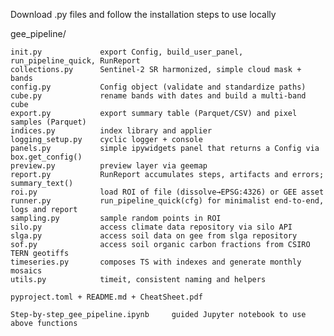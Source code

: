 Download .py files and follow the installation steps to use locally


gee_pipeline/

    init.py			    export Config, build_user_panel, run_pipeline_quick, RunReport
    collections.py 		Sentinel-2 SR harmonized, simple cloud mask + bands
    config.py		    Config object (validate and standardize paths)
    cube.py			    rename bands with dates and build a multi-band cube
    export.py		    export summary table (Parquet/CSV) and pixel samples (Parquet)
    indices.py		    index library and applier
    logging_setup.py	cyclic logger + console
    panels.py		    simple ipywidgets panel that returns a Config via box.get_config()
    preview.py		    preview layer via geemap
    report.py		    RunReport accumulates steps, artifacts and errors; summary_text()
    roi.py			    load ROI of file (dissolve→EPSG:4326) or GEE asset
    runner.py		    run_pipeline_quick(cfg) for minimalist end-to-end, logs and report
    sampling.py		    sample random points in ROI
    silo.py			    access climate data repository via silo API
    slga.py			    access soil data on gee from slga repository
    sof.py			    access soil organic carbon fractions from CSIRO TERN geotiffs
    timeseries.py		composes TS with indexes and generate monthly mosaics
    utils.py		    timeit, consistent naming and helpers
    
    pyproject.toml + README.md + CheatSheet.pdf

    Step-by-step_gee_pipeline.ipynb		guided Jupyter notebook to use above functions
